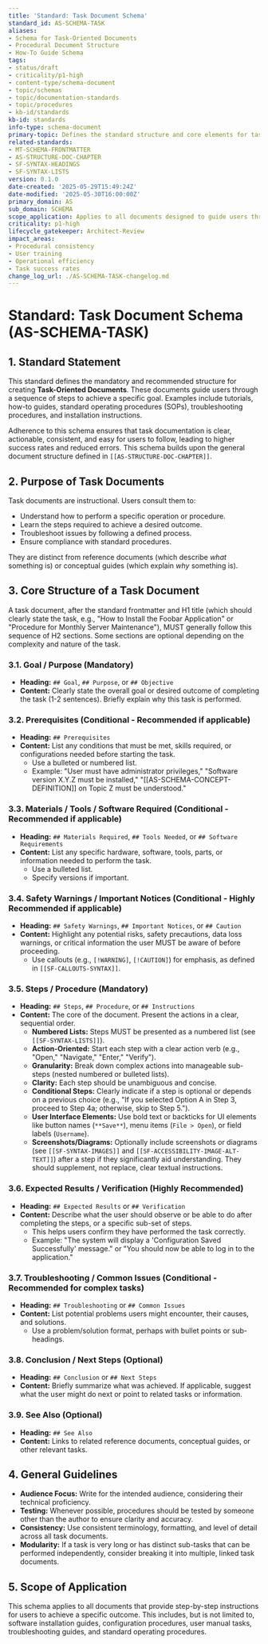 ```yaml
---
title: 'Standard: Task Document Schema'
standard_id: AS-SCHEMA-TASK
aliases:
- Schema for Task-Oriented Documents
- Procedural Document Structure
- How-To Guide Schema
tags:
- status/draft
- criticality/p1-high
- content-type/schema-document
- topic/schemas
- topic/documentation-standards
- topic/procedures
- kb-id/standards
kb-id: standards
info-type: schema-document
primary-topic: Defines the standard structure and core elements for task-oriented documents, such as tutorials, how-to guides, and standard operating procedures (SOPs).
related-standards:
- MT-SCHEMA-FRONTMATTER
- AS-STRUCTURE-DOC-CHAPTER
- SF-SYNTAX-HEADINGS
- SF-SYNTAX-LISTS
version: 0.1.0
date-created: '2025-05-29T15:49:24Z'
date-modified: '2025-05-30T16:00:00Z'
primary_domain: AS
sub_domain: SCHEMA
scope_application: Applies to all documents designed to guide users through a sequence of steps to achieve a specific outcome.
criticality: p1-high
lifecycle_gatekeeper: Architect-Review
impact_areas:
- Procedural consistency
- User training
- Operational efficiency
- Task success rates
change_log_url: ./AS-SCHEMA-TASK-changelog.md
---
```

# Standard: Task Document Schema (AS-SCHEMA-TASK)

## 1. Standard Statement

This standard defines the mandatory and recommended structure for creating **Task-Oriented Documents**. These documents guide users through a sequence of steps to achieve a specific goal. Examples include tutorials, how-to guides, standard operating procedures (SOPs), troubleshooting procedures, and installation instructions.

Adherence to this schema ensures that task documentation is clear, actionable, consistent, and easy for users to follow, leading to higher success rates and reduced errors. This schema builds upon the general document structure defined in `[[AS-STRUCTURE-DOC-CHAPTER]]`.

## 2. Purpose of Task Documents

Task documents are instructional. Users consult them to:
-   Understand how to perform a specific operation or procedure.
-   Learn the steps required to achieve a desired outcome.
-   Troubleshoot issues by following a defined process.
-   Ensure compliance with standard procedures.

They are distinct from reference documents (which describe *what* something is) or conceptual guides (which explain *why* something is).

## 3. Core Structure of a Task Document

A task document, after the standard frontmatter and H1 title (which should clearly state the task, e.g., "How to Install the Foobar Application" or "Procedure for Monthly Server Maintenance"), MUST generally follow this sequence of H2 sections. Some sections are optional depending on the complexity and nature of the task.

### 3.1. Goal / Purpose (Mandatory)
   - **Heading:** `## Goal`, `## Purpose`, or `## Objective`
   - **Content:** Clearly state the overall goal or desired outcome of completing the task (1-2 sentences). Briefly explain why this task is performed.

### 3.2. Prerequisites (Conditional - Recommended if applicable)
   - **Heading:** `## Prerequisites`
   - **Content:** List any conditions that must be met, skills required, or configurations needed before starting the task.
     - Use a bulleted or numbered list.
     - Example: "User must have administrator privileges," "Software version X.Y.Z must be installed," "[[AS-SCHEMA-CONCEPT-DEFINITION]] on Topic Z must be understood."

### 3.3. Materials / Tools / Software Required (Conditional - Recommended if applicable)
   - **Heading:** `## Materials Required`, `## Tools Needed`, or `## Software Requirements`
   - **Content:** List any specific hardware, software, tools, parts, or information needed to perform the task.
     - Use a bulleted list.
     - Specify versions if important.

### 3.4. Safety Warnings / Important Notices (Conditional - Highly Recommended if applicable)
   - **Heading:** `## Safety Warnings`, `## Important Notices`, or `## Caution`
   - **Content:** Highlight any potential risks, safety precautions, data loss warnings, or critical information the user MUST be aware of before proceeding.
     - Use callouts (e.g., `[!WARNING]`, `[!CAUTION]`) for emphasis, as defined in `[[SF-CALLOUTS-SYNTAX]]`.

### 3.5. Steps / Procedure (Mandatory)
   - **Heading:** `## Steps`, `## Procedure`, or `## Instructions`
   - **Content:** The core of the document. Present the actions in a clear, sequential order.
     - **Numbered Lists:** Steps MUST be presented as a numbered list (see `[[SF-SYNTAX-LISTS]]`).
     - **Action-Oriented:** Start each step with a clear action verb (e.g., "Open," "Navigate," "Enter," "Verify").
     - **Granularity:** Break down complex actions into manageable sub-steps (nested numbered or bulleted lists).
     - **Clarity:** Each step should be unambiguous and concise.
     - **Conditional Steps:** Clearly indicate if a step is optional or depends on a previous choice (e.g., "If you selected Option A in Step 3, proceed to Step 4a; otherwise, skip to Step 5.").
     - **User Interface Elements:** Use bold text or backticks for UI elements like button names (`**Save**`), menu items (`File > Open`), or field labels (``Username``).
     - **Screenshots/Diagrams:** Optionally include screenshots or diagrams (see `[[SF-SYNTAX-IMAGES]]` and `[[SF-ACCESSIBILITY-IMAGE-ALT-TEXT]]`) after a step if they significantly aid understanding. They should supplement, not replace, clear textual instructions.

### 3.6. Expected Results / Verification (Highly Recommended)
   - **Heading:** `## Expected Results` or `## Verification`
   - **Content:** Describe what the user should observe or be able to do after completing the steps, or a specific sub-set of steps.
     - This helps users confirm they have performed the task correctly.
     - Example: "The system will display a 'Configuration Saved Successfully' message." or "You should now be able to log in to the application."

### 3.7. Troubleshooting / Common Issues (Conditional - Recommended for complex tasks)
   - **Heading:** `## Troubleshooting` or `## Common Issues`
   - **Content:** List potential problems users might encounter, their causes, and solutions.
     - Use a problem/solution format, perhaps with bullet points or sub-headings.

### 3.8. Conclusion / Next Steps (Optional)
   - **Heading:** `## Conclusion` or `## Next Steps`
   - **Content:** Briefly summarize what was achieved. If applicable, suggest what the user might do next or point to related tasks or information.

### 3.9. See Also (Optional)
   - **Heading:** `## See Also`
   - **Content:** Links to related reference documents, conceptual guides, or other relevant tasks.

## 4. General Guidelines
- **Audience Focus:** Write for the intended audience, considering their technical proficiency.
- **Testing:** Whenever possible, procedures should be tested by someone other than the author to ensure clarity and accuracy.
- **Consistency:** Use consistent terminology, formatting, and level of detail across all task documents.
- **Modularity:** If a task is very long or has distinct sub-tasks that can be performed independently, consider breaking it into multiple, linked task documents.

## 5. Scope of Application
This schema applies to all documents that provide step-by-step instructions for users to achieve a specific outcome. This includes, but is not limited to, software installation guides, configuration procedures, user manual tasks, troubleshooting guides, and standard operating procedures.
